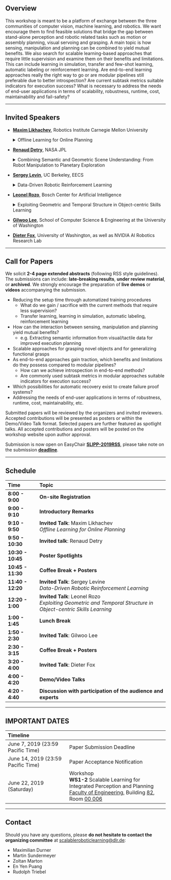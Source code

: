 ## Overview
This workshop is meant to be a platform of exchange between the three communities of computer vision, machine learning, and robotics. We want encourage them to find feasible solutions that bridge the gap between stand-alone  perception and robotic related tasks such as motion or assembly planning, visual servoing  and grasping. A main topic is how sensing, manipulation and planning  can be combined to yield mutual benefits. We also search for scalable  learning-based approaches that require little supervision and examine them on their benefits and limitations. This can include learning in simulation, transfer and few-shot learning, automatic labeling or reinforcement learning. Are end-to-end learning  approaches really the right way to go or are modular pipelines still preferable due to better introspection? Are current subtask metrics suitable indicators for execution success? What is necessary to address the  needs of end-user applications in terms of scalability, robustness, runtime, cost,  maintainability and fail-safety? 

---

## Invited Speakers
* [__Maxim Likhachev__](http://www.cs.cmu.edu/~maxim/), Robotics Institute Carnegie Mellon University
  <details>
    <summary>Offline Learning for Online Planning</summary>
  
    In manufacturing and automation settings, robots often have to perform complex yet repetitive manipulation tasks. Furthermore, in many cases, for example, a robot operating at a moving conveyor, robots have very limited time to decide what action to execute next and how to do it, independently of the complexity of a planning problem. In this talk, I will describe some of our research efforts towards the use of offline learning to ensure that online planning is fast and robust enough for such problems. Specifically, in the first part of the talk, I will present an offline pre-processing method that provides a provably constant-time online planning for repetitive planning tasks in static environments. In the second part of the talk, I will describe our approach to learning from offline simulation-based planning for online decision-making under significant uncertainty in the model and environment. I will use mobile manipulation tasks to illustrate the described approaches.
    
  </details>

* [__Renaud Detry__](https://www-robotics.jpl.nasa.gov/people/Renaud_Detry/), NASA JPL
  <details>
    <summary> Combining Semantic and Geometric Scene Understanding: From Robot Manipulation to Planetary Exploration </summary>
  </details>
* [__Sergey Levin__](https://people.eecs.berkeley.edu/~svlevine/), UC Berkeley, EECS
  <details>
    <summary>Data-Driven Robotic Reinforcement Learning</summary>
  
  The ability of machine learning systems to generalize to new situations is determined in large part by the availability of large and diverse training sets. In robotics, it is often thought that large datasets are difficult to obtain, and therefore we need alternative methods that can handle small datasets. In this talk, I will discuss how in fact robots should be better suited for large-data training regimes than supervised learning systems, since they do not require humans to manually provide labels for the data. I will discuss how effective robotic learning requires removing the barriers to data-driven improvement from every part of the learning pipeline, from task specification, to data collection, to off-policy reinforcement learning, and present initial results that study each of these problems.
  </details>
* [__Leonel Rozo__](http://leonelrozo.weebly.com/), Bosch Center for Artificial Intelligence
  <details>
    <summary>Exploiting Geometric and Temporal Structure in Object-centric Skills Learning</summary>
  </details>
  
* [__Gilwoo Lee__](https://gilwoolee.github.io/), School of Computer Science & Engineering at the University of Washington
  
* [__Dieter Fox__](https://homes.cs.washington.edu/~fox/), University of Washington, as well as NVIDIA AI Robotics Research Lab

---

## Call for Papers
We solicit __2-4 page extended abstracts__ (following RSS style guidelines). The submissions can include: __late-breaking results__, __under review material__, or __archived__. We strongly encourage the preparation of __live demos__ or __videos__ accompanying the submission.

* Reducing the setup time through automatized training procedures
  * What do we gain / sacrifice with the current methods that require less supervision?
  * Transfer learning, learning in simulation, automatic labeling, reinforcement learning
* How can the interaction between sensing, manipulation and planning yield mutual benefits?
  * e.g. Extracting semantic information from visual/tactile data for improved execution planning
* Scalable approaches for grasping novel objects and for generalizing functional grasps
* As end-to-end approaches gain traction, which benefits and limitations do they possess compared to modular pipelines?
  * How can we achieve introspection in end-to-end methods?
  * Are commonly used subtask metrics in modular approaches suitable indicators for execution success?
* Which possibilities for automatic recovery exist to create failure proof systems?
* Addressing the needs of end-user applications in terms of robustness, runtime, cost, maintainability, etc.

Submitted papers will be reviewed by the organizers and invited reviewers. Accepted contributions will be presented as posters or within the Demo/Video Talk format. Selected papers are further featured as spotlight talks. All accepted contributions and posters will be posted on the workshop website upon author approval.

Submission is now open on EasyChair [__SLIPP-2019RSS__](https://easychair.org/my/conference?conf=slipp2019rss), please take note on the submission [__deadline__](https://scalableroboticlearning.github.io/#important-dates).

---

## Schedule

| Time  | Topic |
| :------------- | :------------- |
| __8:00 - 9:00__ | __On-site Registration__ |
| __9:00 - 9:10__ | __Introductory Remarks__ |
| __9:10 - 9:50__ | __Invited Talk__: Maxim Likhachev <br> *Offline Learning for Online Planning*|
| __9:50 - 10:30__ | __Invited talk__: Renaud Detry |
| __10:30 - 10:45__ | __Poster Spotlights__ |
| __10:45 - 11:30__ | __Coffee Break + Posters__ |
| __11:40 - 12:20__ | __Invited Talk__: Sergey Levine <br> *Data-Driven Robotic Reinforcement Learning*|
| __12:20 - 1:00__ | __Invited Talk__: Leonel Rozo <br> *Exploiting Geometric and Temporal Structure in Object-centric Skills Learning*|
| __1:00 - 1:45__ | __Lunch Break__ |
| __1:50 - 2:30__ | __Invited Talk__: Gilwoo Lee |
| __2:30 - 3:15__ | __Coffee Break + Posters__ |
| __3:20 - 4:00__ | __Invited Talk__: Dieter Fox |
| __4:00 - 4:20__ | __Demo/Video Talks__ |
| __4:20 - 4:40__ | __Discussion with participation of the audience and experts__ |

---

## IMPORTANT DATES

| Timeline |  |
| :------------- | :------------- |
| June 7, 2019 (23:59  Pacific Time) | Paper Submission Deadline |
| June 14, 2019 (23:59 Pacific Time) | Paper Acceptance Notification |
| June 22, 2019 (Saturday) | Workshop <br> __WS1-2__ Scalable Learning for Integrated Perception and Planning <br> 	[Faculty of Engineering](https://goo.gl/maps/2iwdEFKUh1m), Building [82](http://www.roboticsconference.org/docs/workshops.pdf), Room [00 006](http://www.roboticsconference.org/program/workshops/bd82/)

---

## Contact

Should you have any questions, please __do not hesitate to contact the organizing committee__ at <scalableroboticlearning@dlr.de>:
* Maximilian Durner
* Martin Sundermeyer
* Zoltan Marton
* En Yen Puang
* Rudolph Triebel
